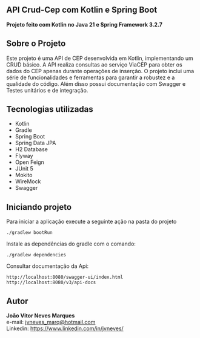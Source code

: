 ## API Crud-Cep com Kotlin e Spring Boot

**Projeto feito com Kotlin no Java 21 e Spring Framework 3.2.7**

## Sobre o Projeto
Este projeto é uma API de CEP desenvolvida em Kotlin, implementando um CRUD básico. A API realiza consultas ao serviço ViaCEP para obter os dados do CEP apenas durante operações de inserção. O projeto inclui uma série de funcionalidades e ferramentas para garantir a robustez e a qualidade do código. Além disso possui documentação com Swagger e Testes unitários e de integração.

## Tecnologias utilizadas

 - Kotlin
 - Gradle
 - Spring Boot
 - Spring Data JPA
 - H2 Database
 - Flyway
 - Open Feign
 - JUnit 5
 - Mokito
 - WireMock
 - Swagger

## Iniciando projeto
Para iniciar a aplicação execute a seguinte ação na pasta do projeto

    ./gradlew bootRun

Instale as dependências do gradle com o comando:

    ./gradlew dependencies

Consultar documentação da Api:
	

    http://localhost:8080/swagger-ui/index.html
    http://localhost:8080/v3/api-docs

## Autor

**João Vitor Neves Marques** <br>
e-mail: jvneves_marq@hotmail.com <br>
Linkedin: https://www.linkedin.com/in/jvneves/
